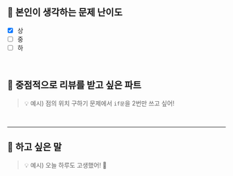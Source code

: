 ## 📌 본인이 생각하는 문제 난이도 
- [x] 상
- [ ] 중
- [ ] 하

<br>

## 📌 중점적으로 리뷰를 받고 싶은 파트
> 💡 예시) 점의 위치 구하기 문제에서 `if문`을 2번만 쓰고 싶어!


<br>

---
## 📌 하고 싶은 말
> 💡 예시) 오늘 하루도 고생했어! 🙇